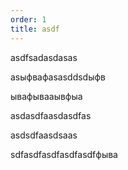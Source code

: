 ```yaml
---
order: 1
title: asdf
---
```


asdfsadasdasas

asыфвафasasddsdыфв

ывафываaывфыa

asdasdfaasdasdfas

asdsdfaasdsaas

sdfasdfasdfasdfasdfфыва
